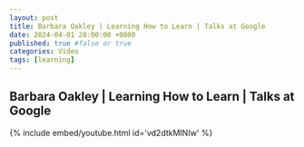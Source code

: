 ```yaml
---
layout: post
title: Barbara Oakley | Learning How to Learn | Talks at Google
date: 2024-04-01 20:00:00 +0800
published: true #false or true
categories: Video
tags: [learning]
---
```


## Barbara Oakley | Learning How to Learn | Talks at Google


{% include embed/youtube.html id='vd2dtkMINIw' %}
